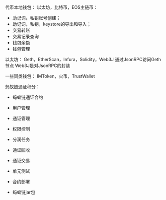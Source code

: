 代币本地钱包：
以太坊，比特币，EOS主链币：
- 助记词，私钥账号创建；
- 助记词，私钥，keystore的导出和导入；
- 交易转账
- 交易记录查询
- 钱包余额
- 钱包管理

以太坊：
Geth，EtherScan，Infura，Solidity，Web3J
通过JsonRPC访问Geth节点
Web3J是对JsonRPC的封装


一些同类钱包：
IMToken，火币，TrustWallet

蚂蚁链通证积分：
- 蚂蚁链通证合约
- 用户管理
- 通证管理
- 权限控制
- 分润任务
- 通证回收
- 通证交易
- 单元测试
- 合约部署

- 蚂蚁链jar包

